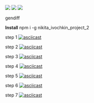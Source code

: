 <a href="https://codeclimate.com/github/nikitaivochkin/project-lvl2-s439/maintainability"><img src="https://api.codeclimate.com/v1/badges/94686e01dde101f9137f/maintainability" /></a>
<a href="https://codeclimate.com/github/nikitaivochkin/project-lvl2-s439/test_coverage"><img src="https://api.codeclimate.com/v1/badges/94686e01dde101f9137f/test_coverage" /></a>
<a href="https://travis-ci.org/nikitaivochkin/project-lvl2-s439"><img src="https://travis-ci.org/nikitaivochkin/project-lvl1-s280.svg?branch=master" /></a>

gendiff 

**Install**
npm i -g nikita_ivochkin_project_2

step 1
[![asciicast](https://asciinema.org/a/pO2BCTtTjwhMRgYS07NP8dH2c.svg)](https://asciinema.org/a/pO2BCTtTjwhMRgYS07NP8dH2c)

step 2
[![asciicast](https://asciinema.org/a/z7uaavuCDCrbzb9ZOUXWWaI0w.svg)](https://asciinema.org/a/z7uaavuCDCrbzb9ZOUXWWaI0w)

step 3
[![asciicast](https://asciinema.org/a/tVzoCmvQlJGUVJW0OrX7dXeHR.svg)](https://asciinema.org/a/tVzoCmvQlJGUVJW0OrX7dXeHR)

step 4
[![asciicast](https://asciinema.org/a/I4qD0kWaDTQGyxByeCXqR4dDZ.svg)](https://asciinema.org/a/I4qD0kWaDTQGyxByeCXqR4dDZ)

step 5
[![asciicast](https://asciinema.org/a/yNfkGJxz3Ep5tZoeXK6pXhERb.svg)](https://asciinema.org/a/yNfkGJxz3Ep5tZoeXK6pXhERb)

step 6
[![asciicast](https://asciinema.org/a/EnBdm2Vm5KohOSmJEbzMkBjqt.svg)](https://asciinema.org/a/EnBdm2Vm5KohOSmJEbzMkBjqt)

step 7
[![asciicast](https://asciinema.org/a/6udJ1QsraDHO1wLRq3v0sn2W6.svg)](https://asciinema.org/a/6udJ1QsraDHO1wLRq3v0sn2W6)